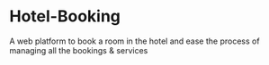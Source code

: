 # Hotel-Booking
A web platform to book a room in the hotel and ease the process of managing all the bookings &amp; services
